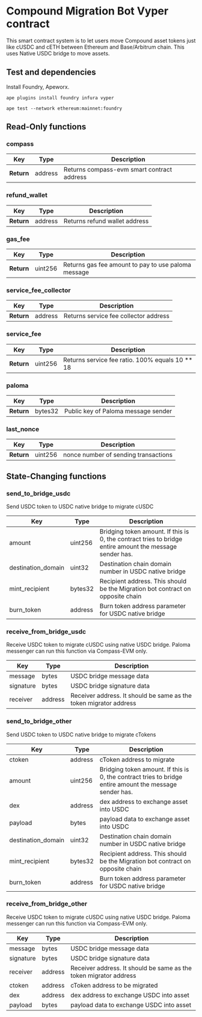 # Compound Migration Bot Vyper contract

This smart contract system is to let users move Compound asset tokens just like cUSDC and cETH between Ethereum and Base/Arbitrum chain. This uses Native USDC bridge to move assets.


## Test and dependencies

Install Foundry, Apeworx.

```ape plugins install foundry infura vyper```

```ape test --network ethereum:mainnet:foundry```



## Read-Only functions

### compass

| Key        | Type    | Description                                |
| ---------- | ------- | ------------------------------------------ |
| **Return** | address | Returns compass-evm smart contract address |

### refund_wallet

| Key        | Type    | Description                   |
| ---------- | ------- | ----------------------------- |
| **Return** | address | Returns refund wallet address |

### gas_fee

| Key        | Type    | Description                                         |
| ---------- | ------- | --------------------------------------------------- |
| **Return** | uint256 | Returns gas fee amount to pay to use paloma message |

### service_fee_collector

| Key        | Type    | Description                           |
| ---------- | ------- | ------------------------------------- |
| **Return** | address | Returns service fee collector address |

### service_fee

| Key        | Type    | Description                                     |
| ---------- | ------- | ----------------------------------------------- |
| **Return** | uint256 | Returns service fee ratio. 100% equals 10 ** 18 |

### paloma

| Key        | Type    | Description                         |
| ---------- | ------- | ----------------------------------- |
| **Return** | bytes32 | Public key of Paloma message sender |

### last_nonce

| Key        | Type    | Description                          |
| ---------- | ------- | ------------------------------------ |
| **Return** | uint256 | nonce number of sending transactions |

## State-Changing functions

### send_to_bridge_usdc

Send USDC token to USDC native bridge to migrate cUSDC

| Key                | Type    | Description                                                                                             |
| ------------------ | ------- | ------------------------------------------------------------------------------------------------------- |
| amount             | uint256 | Bridging token amount. If this is 0, the contract tries to bridge entire amount the message sender has. |
| destination_domain | uint32  | Destination chain domain number in USDC native bridge                                                   |
| mint_recipient     | bytes32 | Recipient address. This should be the Migration bot contract on opposite chain                          |
| burn_token         | address | Burn token address parameter for USDC native bridge                                                     |

### receive_from_bridge_usdc

Receive USDC token to migrate cUSDC using native USDC bridge. Paloma messenger can run this function via Compass-EVM only.

| Key       | Type    | Description                                                       |
| --------- | ------- | ----------------------------------------------------------------- |
| message   | bytes   | USDC bridge message data                                          |
| signature | bytes   | USDC bridge signature data                                        |
| receiver  | address | Receiver address. It should be same as the token migrator address |

### send_to_bridge_other

Send USDC token to USDC native bridge to migrate cTokens

| Key                | Type    | Description                                                                                             |
| ------------------ | ------- | ------------------------------------------------------------------------------------------------------- |
| ctoken             | address | cToken address to migrate                                                                               |
| amount             | uint256 | Bridging token amount. If this is 0, the contract tries to bridge entire amount the message sender has. |
| dex                | address | dex address to exchange asset into USDC                                                                 |
| payload            | bytes   | payload data to exchange asset into USDC                                                                |
| destination_domain | uint32  | Destination chain domain number in USDC native bridge                                                   |
| mint_recipient     | bytes32 | Recipient address. This should be the Migration bot contract on opposite chain                          |
| burn_token         | address | Burn token address parameter for USDC native bridge                                                     |

### receive_from_bridge_other

Receive USDC token to migrate cUSDC using native USDC bridge. Paloma messenger can run this function via Compass-EVM only.

| Key       | Type    | Description                                                       |
| --------- | ------- | ----------------------------------------------------------------- |
| message   | bytes   | USDC bridge message data                                          |
| signature | bytes   | USDC bridge signature data                                        |
| receiver  | address | Receiver address. It should be same as the token migrator address |
| ctoken    | address | cToken address to be migrated                                     |
| dex       | address | dex address to exchange USDC into asset                           |
| payload   | bytes   | payload data to exchange USDC into asset                          |

